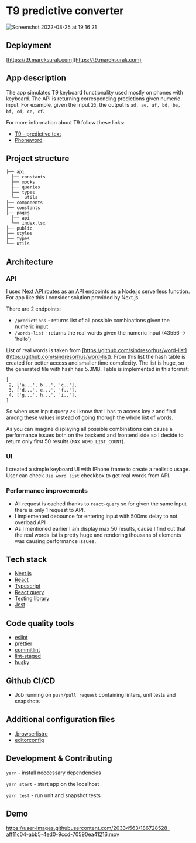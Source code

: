 # T9 predictive converter
![Screenshot 2022-08-25 at 19 16 21](https://user-images.githubusercontent.com/20334563/186728706-a95589b0-6ffc-4638-864d-5c22053037d6.png)



## Deployment

[https://t9.mareksurak.com](https://t9.mareksurak.com)

## App description

The app simulates T9 keyboard functionality used mostly on phones with keyboard. The API is returning corresponding predictions given numeric input.
For example, given the input `23`, the output is `ad, ae, af, bd, be, bf, cd, ce, cf`.

For more information about T9 follow these links:

- [T9 - predictive text](<https://en.wikipedia.org/wiki/T9_(predictive_text)>)
- [Phoneword](https://en.wikipedia.org/wiki/Phoneword)

## Project structure

```
├── api
  ├── constants
  ├── mocks
  ├── queries
  ├── types
  └──  utils
├── components
├── constants
├── pages
  ├── api
  └── index.tsx
├── public
├── styles
├── types
└── utils
```

## Architecture

### API

I used [Next API routes](https://nextjs.org/docs/api-routes/introduction) as an API endpoints as a Node.js serverless function. For app like this I consider solution provided by Next.js.

There are 2 endpoints:

- `/predictions` - returns list of all possible combinations given the numeric input
- `/words-list` - returns the real words given the numeric input (43556 -> 'hello')

List of real words is taken from [https://github.com/sindresorhus/word-list](https://github.com/sindresorhus/word-list).
From this list the hash table is created for better access and smaller time complexity. The list is huge, so the generated file with hash has 5.3MB.
Table is implemented in this format:
```
[
 2, ['a...', b...', 'c..'],
 3, ['d...', e...', 'f..'],
 4, ['g...', h...', 'i..'],
]
```
So when user input query `23` I know that I has to access key `2` and find among these values instead of going thorugh the whole list of words.

As you can imagine displaying all possible combinations can cause a performance issues both on the backend and frontend side so I decide to return only first 50 results (`MAX_WORD_LIST_COUNT`).
 
### UI

I created a simple keyboard UI with IPhone frame to create a realistic usage.
User can check `Use word list` checkbox to get real words from API.

### Performance improvements

- All request is cached thanks to `react-query` so for given the same input there is only 1 request to API.
- I implemented debounce for entering input with 500ms delay to not overload API
- As I mentioned earlier I am display max 50 results, cause I find out that the real words list is pretty huge and rendering thousans of elements was causing performance issues.

## Tech stack

- [Next.js](https://nextjs.org/)
- [React](https://reactjs.org/)
- [Typescript](https://www.typescriptlang.org/)
- [React query](https://tanstack.com/query/v4/?from=reactQueryV3&original=https://react-query-v3.tanstack.com/)
- [Testing library](https://testing-library.com/)
- [Jest](https://jestjs.io/)

## Code quality tools

- [eslint](https://eslint.org/)
- [prettier](https://prettier.io/)
- [commitlint](https://commitlint.js.org/#/)
- [lint-staged](https://github.com/okonet/lint-staged)
- [husky](https://typicode.github.io/husky/#/)

## Github CI/CD

- Job running on `push/pull request` containing linters, unit tests and snapshots

## Additional configuration files

- [.browserlistrc](https://create-react-app.dev/docs/supported-browsers-features/)
- [editorconfig](https://editorconfig.org/)

## Development & Contributing

`yarn` - install neccessary dependencies

`yarn start` - start app on the localhost

`yarn test` - run unit and snapshot tests

## Demo

https://user-images.githubusercontent.com/20334563/186728528-aff11c04-abb5-4ed0-9ccd-70590ea41216.mov


